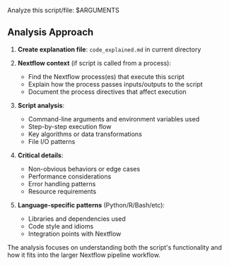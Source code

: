 Analyze this script/file: $ARGUMENTS

## Analysis Approach

1. **Create explanation file**: `code_explained.md` in current directory

2. **Nextflow context** (if script is called from a process):
   - Find the Nextflow process(es) that execute this script
   - Explain how the process passes inputs/outputs to the script
   - Document the process directives that affect execution

3. **Script analysis**:
   - Command-line arguments and environment variables used
   - Step-by-step execution flow
   - Key algorithms or data transformations
   - File I/O patterns

4. **Critical details**:
   - Non-obvious behaviors or edge cases
   - Performance considerations
   - Error handling patterns
   - Resource requirements

5. **Language-specific patterns** (Python/R/Bash/etc):
   - Libraries and dependencies used
   - Code style and idioms
   - Integration points with Nextflow

The analysis focuses on understanding both the script's functionality and how it fits into the larger Nextflow pipeline workflow.
